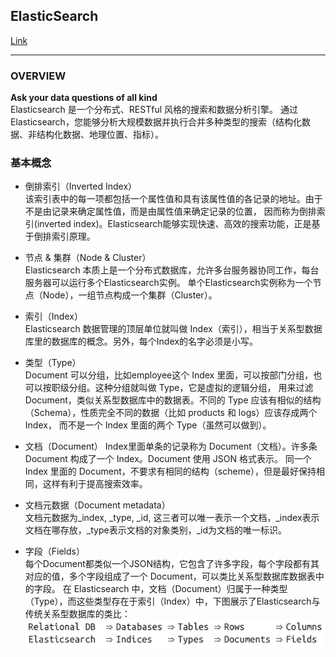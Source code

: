 ## ElasticSearch
[Link](https://www.elastic.co/cn/elasticsearch/)  

---
### OVERVIEW  
**Ask your data questions of all kind**  
Elasticsearch 是一个分布式、RESTful 风格的搜索和数据分析引擎。
通过 Elasticsearch，您能够分析大规模数据并执行合并多种类型的搜索（结构化数据、非结构化数据、地理位置、指标）。

### 基本概念
* 倒排索引（Inverted Index）  
该索引表中的每一项都包括一个属性值和具有该属性值的各记录的地址。由于不是由记录来确定属性值，而是由属性值来确定记录的位置，
因而称为倒排索引(inverted index)。Elasticsearch能够实现快速、高效的搜索功能，正是基于倒排索引原理。  

* 节点 & 集群（Node & Cluster）  
Elasticsearch 本质上是一个分布式数据库，允许多台服务器协同工作，每台服务器可以运行多个Elasticsearch实例。
单个Elasticsearch实例称为一个节点（Node），一组节点构成一个集群（Cluster）。  

* 索引（Index）  
Elasticsearch 数据管理的顶层单位就叫做 Index（索引），相当于关系型数据库里的数据库的概念。另外，每个Index的名字必须是小写。  

* 类型（Type）  
Document 可以分组，比如employee这个 Index 里面，可以按部门分组，也可以按职级分组。这种分组就叫做 Type，它是虚拟的逻辑分组，
用来过滤 Document，类似关系型数据库中的数据表。不同的 Type 应该有相似的结构（Schema），性质完全不同的数据（比如 products 和 logs）应该存成两个 Index，
而不是一个 Index 里面的两个 Type（虽然可以做到）。  

* 文档（Document）
Index里面单条的记录称为 Document（文档）。许多条 Document 构成了一个 Index。Document 使用 JSON 格式表示。
同一个 Index 里面的 Document，不要求有相同的结构（scheme），但是最好保持相同，这样有利于提高搜索效率。  

* 文档元数据（Document metadata）  
文档元数据为_index, _type, _id, 这三者可以唯一表示一个文档，_index表示文档在哪存放，_type表示文档的对象类别，_id为文档的唯一标识。  

* 字段（Fields）  
每个Document都类似一个JSON结构，它包含了许多字段，每个字段都有其对应的值，多个字段组成了一个 Document，可以类比关系型数据库数据表中的字段。
在 Elasticsearch 中，文档（Document）归属于一种类型（Type），而这些类型存在于索引（Index）中，下图展示了Elasticsearch与传统关系型数据库的类比：  
![](src/Oth_0.png)